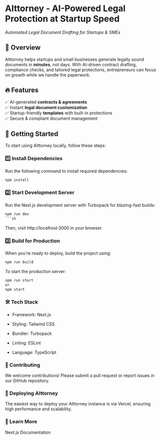 # AIttorney - AI-Powered Legal Protection at Startup Speed  
_Automated Legal Document Drafting for Startups & SMEs_

## 🚀 Overview  
AIttorney helps startups and small businesses generate legally sound documents in **minutes**, not days. With AI-driven contract drafting, compliance checks, and tailored legal protections, entrepreneurs can focus on growth while we handle the paperwork.

## 🔥 Features  
✅ AI-generated **contracts & agreements**  
✅ Instant **legal document customization**  
✅ Startup-friendly **templates** with built-in protections  
✅ Secure & compliant document management  

## 🎯 Getting Started  
To start using AIttorney locally, follow these steps:  

### **1️⃣ Install Dependencies**  
Run the following command to install required dependencies:  
```sh
npm install
```

### **2️⃣ Start Development Server**  
Run the Next.js development server with Turbopack for blazing-fast builds:
```sh
npm run dev
```sh
```
Then, visit http://localhost:3000 in your browser.

### **3️⃣ Build for Production**
When you're ready to deploy, build the project using:
```sh
npm run build
```

To start the production server:
```sh
npm run start 
or 
npm start
```

### **🛠 Tech Stack**
* Framework: Next.js

* Styling: Tailwind CSS

* Bundler: Turbopack

* Linting: ESLint

* Language: TypeScript

### **📌 Contributing**
We welcome contributions! Please submit a pull request or report issues in our GitHub repository.

### **🚀 Deploying AIttorney**
The easiest way to deploy your AIttorney instance is via Vercel, ensuring high performance and scalability.

### **📖 Learn More**
Next.js Documentation